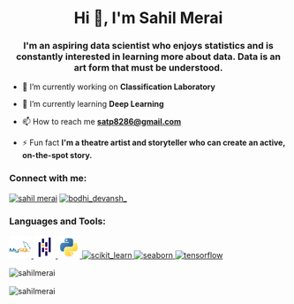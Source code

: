 <h1 align="center">Hi 👋, I'm Sahil Merai</h1>
<h3 align="center">I'm an aspiring data scientist who enjoys statistics and is constantly interested in learning more about data. Data is an art form that must be understood.</h3>

- 🔭 I’m currently working on **Classification Laboratory**

- 🌱 I’m currently learning **Deep Learning**

- 📫 How to reach me **satp8286@gmail.com**

- ⚡ Fun fact **I'm a theatre artist and storyteller who can create an active, on-the-spot story.**

<h3 align="left">Connect with me:</h3>
<p align="left">
<a href="https://linkedin.com/in/sahil merai" target="blank"><img align="center" src="https://raw.githubusercontent.com/rahuldkjain/github-profile-readme-generator/master/src/images/icons/Social/linked-in-alt.svg" alt="sahil merai" height="30" width="40" /></a>
<a href="https://instagram.com/bodhi_devansh_" target="blank"><img align="center" src="https://raw.githubusercontent.com/rahuldkjain/github-profile-readme-generator/master/src/images/icons/Social/instagram.svg" alt="bodhi_devansh_" height="30" width="40" /></a>
</p>

<h3 align="left">Languages and Tools:</h3>
<p align="left"> <a href="https://www.mysql.com/" target="_blank" rel="noreferrer"> <img src="https://raw.githubusercontent.com/devicons/devicon/master/icons/mysql/mysql-original-wordmark.svg" alt="mysql" width="40" height="40"/> </a> <a href="https://pandas.pydata.org/" target="_blank" rel="noreferrer"> <img src="https://raw.githubusercontent.com/devicons/devicon/2ae2a900d2f041da66e950e4d48052658d850630/icons/pandas/pandas-original.svg" alt="pandas" width="40" height="40"/> </a> <a href="https://www.python.org" target="_blank" rel="noreferrer"> <img src="https://raw.githubusercontent.com/devicons/devicon/master/icons/python/python-original.svg" alt="python" width="40" height="40"/> </a> <a href="https://scikit-learn.org/" target="_blank" rel="noreferrer"> <img src="https://upload.wikimedia.org/wikipedia/commons/0/05/Scikit_learn_logo_small.svg" alt="scikit_learn" width="40" height="40"/> </a> <a href="https://seaborn.pydata.org/" target="_blank" rel="noreferrer"> <img src="https://seaborn.pydata.org/_images/logo-mark-lightbg.svg" alt="seaborn" width="40" height="40"/> </a> <a href="https://www.tensorflow.org" target="_blank" rel="noreferrer"> <img src="https://www.vectorlogo.zone/logos/tensorflow/tensorflow-icon.svg" alt="tensorflow" width="40" height="40"/> </a> </p>

<p><img align="center" src="https://github-readme-stats.vercel.app/api/top-langs?username=sahilmerai&show_icons=true&locale=en&layout=compact" alt="sahilmerai" /></p>

<p><img align="center" src="https://github-readme-streak-stats.herokuapp.com/?user=sahilmerai&" alt="sahilmerai" /></p>
